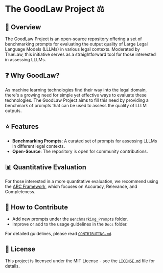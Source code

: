 # The GoodLaw Project :balance_scale:

## :book: Overview

The GoodLaw Project is an open-source repository offering a set of benchmarking prompts for evaluating the output quality of Large Legal Language Models (LLLMs) in various legal contexts. Moderated by TrueLaw, this initiative serves as a straightforward tool for those interested in assessing LLLMs.

## :question: Why GoodLaw?

As machine learning technologies find their way into the legal domain, there's a growing need for simple yet effective ways to evaluate these technologies. The GoodLaw Project aims to fill this need by providing a benchmark of prompts that can be used to assess the quality of LLLM outputs.

## :star: Features

- **Benchmarking Prompts**: A curated set of prompts for assessing LLLMs in different legal contexts.
- **Open-Source**: The repository is open for community contributions.

## :bar_chart: Quantitative Evaluation

For those interested in a more quantitative evaluation, we recommend using the [ARC Framework](https://github.com/Your_Link_To_ARC_Framework), which focuses on Accuracy, Relevance, and Completeness.

## :handshake: How to Contribute

- Add new prompts under the `Benchmarking_Prompts` folder.
- Improve or add to the usage guidelines in the `Docs` folder.

For detailed guidelines, please read [`CONTRIBUTING.md`](Contributing/CONTRIBUTING.md).

## :page_with_curl: License

This project is licensed under the MIT License - see the [`LICENSE.md`](LICENSE.md) file for details.
